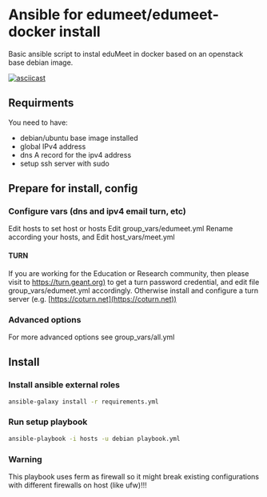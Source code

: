 
# Ansible for edumeet/edumeet-docker install

Basic ansible script to instal eduMeet in docker based on an openstack base debian image.

[![asciicast](https://asciinema.org/a/311365.svg)](https://asciinema.org/a/311365)

## Requirments

You need to have:

* debian/ubuntu base image installed
* global IPv4 address
* dns A record for the ipv4 address
* setup ssh server with sudo

## Prepare for install, config

### Configure vars (dns and ipv4 email turn, etc)

Edit hosts to set host or hosts
Edit group_vars/edumeet.yml
Rename according your hosts, and Edit host_vars/meet.yml

#### TURN

If you are working for the Education or Research community,
then please visit to [https://turn.geant.org)](https://turn.geant.org)
 to get a turn password credential,
 and edit file group_vars/edumeet.yml accordingly.
Otherwise install and configure a turn server (e.g. [https://coturn.net](https://coturn.net))

### Advanced options

For more advanced options see group_vars/all.yml

## Install

### Install ansible external roles

```bash
ansible-galaxy install -r requirements.yml
```

### Run setup playbook

```bash
ansible-playbook -i hosts -u debian playbook.yml
```

### Warning
This playbook uses ferm as firewall so it might break existing configurations with different firewalls on host (like ufw)!!!